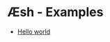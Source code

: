 Æsh - Examples
==============

* [Hello
world](https://github.com/aeshell/examples/aesh-hello-world)

